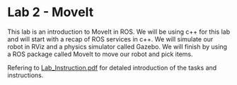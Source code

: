 # Lab 2 - MoveIt

This lab is an introduction to MoveIt in ROS. We will be using c++ for this lab and will start with a
recap of ROS services in c++. We will simulate our robot in RViz and a physics simulator called Gazebo.
We will finish by using a ROS package called MoveIt to move our robot and pick items.

Refering to [Lab_Instruction.pdf](https://github.com/alstondu/UCL-COMP0129-LAB/blob/main/src/labs/moveit_tutorial/Lab_Instruction.pdf) for detaled introduction of the tasks and instructions.
